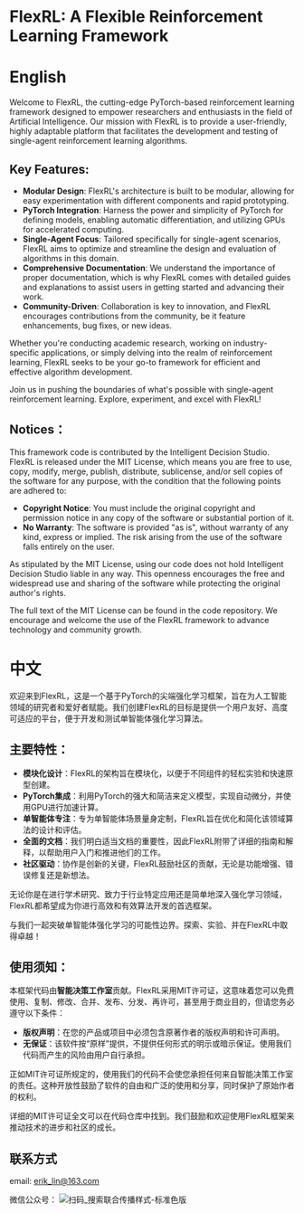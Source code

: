 # FlexRL: A Flexible Reinforcement Learning Framework
# English
Welcome to FlexRL, the cutting-edge PyTorch-based reinforcement learning framework designed to empower researchers and enthusiasts in the field of Artificial Intelligence. Our mission with FlexRL is to provide a user-friendly, highly adaptable platform that facilitates the development and testing of single-agent reinforcement learning algorithms.

## Key Features:
- **Modular Design**: FlexRL's architecture is built to be modular, allowing for easy experimentation with different components and rapid prototyping.
- **PyTorch Integration**: Harness the power and simplicity of PyTorch for defining models, enabling automatic differentiation, and utilizing GPUs for accelerated computing.
- **Single-Agent Focus**: Tailored specifically for single-agent scenarios, FlexRL aims to optimize and streamline the design and evaluation of algorithms in this domain.
- **Comprehensive Documentation**: We understand the importance of proper documentation, which is why FlexRL comes with detailed guides and explanations to assist users in getting started and advancing their work.
- **Community-Driven**: Collaboration is key to innovation, and FlexRL encourages contributions from the community, be it feature enhancements, bug fixes, or new ideas.

Whether you're conducting academic research, working on industry-specific applications, or simply delving into the realm of reinforcement learning, FlexRL seeks to be your go-to framework for efficient and effective algorithm development.

Join us in pushing the boundaries of what's possible with single-agent reinforcement learning. Explore, experiment, and excel with FlexRL!

## Notices：
This framework code is contributed by the Intelligent Decision Studio. FlexRL is released under the MIT License, which means you are free to use, copy, modify, merge, publish, distribute, sublicense, and/or sell copies of the software for any purpose, with the condition that the following points are adhered to:

- **Copyright Notice**: You must include the original copyright and permission notice in any copy of the software or substantial portion of it.
- **No Warranty**: The software is provided "as is", without warranty of any kind, express or implied. The risk arising from the use of the software falls entirely on the user.

As stipulated by the MIT License, using our code does not hold Intelligent Decision Studio liable in any way. This openness encourages the free and widespread use and sharing of the software while protecting the original author's rights.

The full text of the MIT License can be found in the code repository. We encourage and welcome the use of the FlexRL framework to advance technology and community growth.


# 中文

欢迎来到FlexRL，这是一个基于PyTorch的尖端强化学习框架，旨在为人工智能领域的研究者和爱好者赋能。我们创建FlexRL的目标是提供一个用户友好、高度可适应的平台，便于开发和测试单智能体强化学习算法。

## 主要特性：
- **模块化设计**：FlexRL的架构旨在模块化，以便于不同组件的轻松实验和快速原型创建。
- **PyTorch集成**：利用PyTorch的强大和简洁来定义模型，实现自动微分，并使用GPU进行加速计算。
- **单智能体专注**：专为单智能体场景量身定制，FlexRL旨在优化和简化该领域算法的设计和评估。
- **全面的文档**：我们明白适当文档的重要性，因此FlexRL附带了详细的指南和解释，以帮助用户入门和推进他们的工作。
- **社区驱动**：协作是创新的关键，FlexRL鼓励社区的贡献，无论是功能增强、错误修复还是新想法。

无论你是在进行学术研究、致力于行业特定应用还是简单地深入强化学习领域，FlexRL都希望成为你进行高效和有效算法开发的首选框架。

与我们一起突破单智能体强化学习的可能性边界。探索、实验、并在FlexRL中取得卓越！

## 使用须知：
本框架代码由**智能决策工作室**贡献。FlexRL采用MIT许可证，这意味着您可以免费使用、复制、修改、合并、发布、分发、再许可，甚至用于商业目的，但请您务必遵守以下条件：

- **版权声明**：在您的产品或项目中必须包含原著作者的版权声明和许可声明。
- **无保证**：该软件按“原样”提供，不提供任何形式的明示或暗示保证。使用我们代码而产生的风险由用户自行承担。

正如MIT许可证所规定的，使用我们的代码不会使您承担任何来自智能决策工作室的责任。这种开放性鼓励了软件的自由和广泛的使用和分享，同时保护了原始作者的权利。

详细的MIT许可证全文可以在代码仓库中找到。我们鼓励和欢迎使用FlexRL框架来推动技术的进步和社区的成长。

## 联系方式
email: erik_lin@163.com

微信公众号：
![扫码_搜索联合传播样式-标准色版](https://github.com/Erik-Lin/FlexRL/assets/93082050/78d26b43-bc7a-4bcf-80a1-19c32f4452eb)
